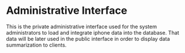 # Administrative Interface

This is the private administrative interface used for the system administrators to load and integrate iphone data into the database. That data will be later used in the public interface in order to display data summarization to clients.

